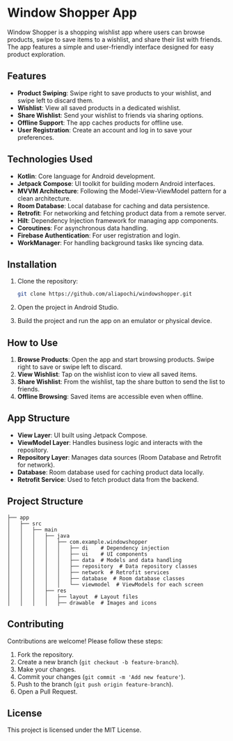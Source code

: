 

# Window Shopper App

Window Shopper is a shopping wishlist app where users can browse products, swipe to save items to a wishlist, and share their list with friends. The app features a simple and user-friendly interface designed for easy product exploration.

## Features
- **Product Swiping**: Swipe right to save products to your wishlist, and swipe left to discard them.
- **Wishlist**: View all saved products in a dedicated wishlist.
- **Share Wishlist**: Send your wishlist to friends via sharing options.
- **Offline Support**: The app caches products for offline use.
- **User Registration**: Create an account and log in to save your preferences.


## Technologies Used
- **Kotlin**: Core language for Android development.
- **Jetpack Compose**: UI toolkit for building modern Android interfaces.
- **MVVM Architecture**: Following the Model-View-ViewModel pattern for a clean architecture.
- **Room Database**: Local database for caching and data persistence.
- **Retrofit**: For networking and fetching product data from a remote server.
- **Hilt**: Dependency Injection framework for managing app components.
- **Coroutines**: For asynchronous data handling.
- **Firebase Authentication**: For user registration and login.
- **WorkManager**: For handling background tasks like syncing data.

## Installation

1. Clone the repository:

   ```bash
   git clone https://github.com/aliapochi/windowshopper.git
   ```

2. Open the project in Android Studio.

3. Build the project and run the app on an emulator or physical device.

## How to Use

1. **Browse Products**: Open the app and start browsing products. Swipe right to save or swipe left to discard.
2. **View Wishlist**: Tap on the wishlist icon to view all saved items.
3. **Share Wishlist**: From the wishlist, tap the share button to send the list to friends.
4. **Offline Browsing**: Saved items are accessible even when offline.

## App Structure

- **View Layer**: UI built using Jetpack Compose.
- **ViewModel Layer**: Handles business logic and interacts with the repository.
- **Repository Layer**: Manages data sources (Room Database and Retrofit for network).
- **Database**: Room database used for caching product data locally.
- **Retrofit Service**: Used to fetch product data from the backend.

## Project Structure

```
├── app
│   ├── src
│   │   ├── main
│   │   │   ├── java
│   │   │   │   ├── com.example.windowshopper
│   │   │   │   │   ├── di    # Dependency injection
│   │   │   │   │   ├── ui    # UI components
│   │   │   │   │   ├── data  # Models and data handling
│   │   │   │   │   ├── repository  # Data repository classes
│   │   │   │   │   ├── network  # Retrofit services
│   │   │   │   │   ├── database  # Room database classes
│   │   │   │   │   └── viewmodel  # ViewModels for each screen
│   │   │   ├── res
│   │   │   │   ├── layout  # Layout files
│   │   │   │   ├── drawable  # Images and icons
```

## Contributing
Contributions are welcome! Please follow these steps:

1. Fork the repository.
2. Create a new branch (`git checkout -b feature-branch`).
3. Make your changes.
4. Commit your changes (`git commit -m 'Add new feature'`).
5. Push to the branch (`git push origin feature-branch`).
6. Open a Pull Request.

## License
This project is licensed under the MIT License.


